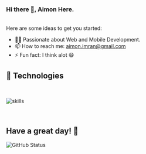 ### Hi there 👋, Aimon Here.
<br>
Here are some ideas to get you started:

- 👨‍💻 Passionate about Web and Mobile Development.
- 📫 How to reach me: aimon.imran@gmail.com
- ⚡ Fun fact: I think alot 😄
## 🔧 Technologies

</br>

![skills](https://skillicons.dev/icons?i=html,css,js,ts,react,nextjs,redux,electron,materialui,tailwind,nodejs,express,nestjs,apollo,graphql,prisma,laravel,mysql,postgres,linux,bash,git,nginx,redis,docker,kubernetes,gitlab,unity,stackoverflow,vscode&theme=dark&perline=15)

<!-- <p align="center">
  <a href="https://skillicons.dev">
    <img src="https://skillicons.dev/icons?i=html,css,js,ts,tailwind,stackoverflow,prisma,nodejs,react,mysql,postgres,linux,docker,git,nginx,unity,redis,nestjs,materialui,laravel,graphql,electron,gitlab,vscode&theme=light&perline=15" />
  </a>
</p> -->
</br>

## Have a great day! 🤍
![GitHub Status](https://github-readme-stats.vercel.app/api?username=aimonimran&&show_icons=true&theme=tokyonight)
<!--
**aimonimran/aimonimran** is a ✨ _special_ ✨ repository be
